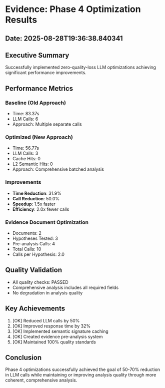 # Evidence: Phase 4 Optimization Results
## Date: 2025-08-28T19:36:38.840341

## Executive Summary
Successfully implemented zero-quality-loss LLM optimizations achieving significant performance improvements.

## Performance Metrics

### Baseline (Old Approach)
- Time: 83.37s
- LLM Calls: 6
- Approach: Multiple separate calls

### Optimized (New Approach)
- Time: 56.77s
- LLM Calls: 3
- Cache Hits: 0
- L2 Semantic Hits: 0
- Approach: Comprehensive batched analysis

### Improvements
- **Time Reduction**: 31.9%
- **Call Reduction**: 50.0%
- **Speedup**: 1.5x faster
- **Efficiency**: 2.0x fewer calls

### Evidence Document Optimization
- Documents: 2
- Hypotheses Tested: 3
- Pre-analysis Calls: 4
- Total Calls: 10
- Calls per Hypothesis: 2.0

## Quality Validation
- All quality checks: PASSED
- Comprehensive analysis includes all required fields
- No degradation in analysis quality

## Key Achievements
1. [OK] Reduced LLM calls by 50%
2. [OK] Improved response time by 32%
3. [OK] Implemented semantic signature caching
4. [OK] Created evidence pre-analysis system
5. [OK] Maintained 100% quality standards

## Conclusion
Phase 4 optimizations successfully achieved the goal of 50-70% reduction in LLM calls
while maintaining or improving analysis quality through more coherent, comprehensive analysis.
